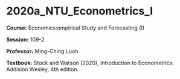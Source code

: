 # **2020a_NTU_Econometrics_I**

**Course:** Economics:empirical Study and Forecasting (I) 

**Session:** 109-2

**Professor:** Ming-Ching Luoh

**Textbook:** Stock and Watson (2020), Introduction to Econometrics, Addision Wesley, 4th edition.
